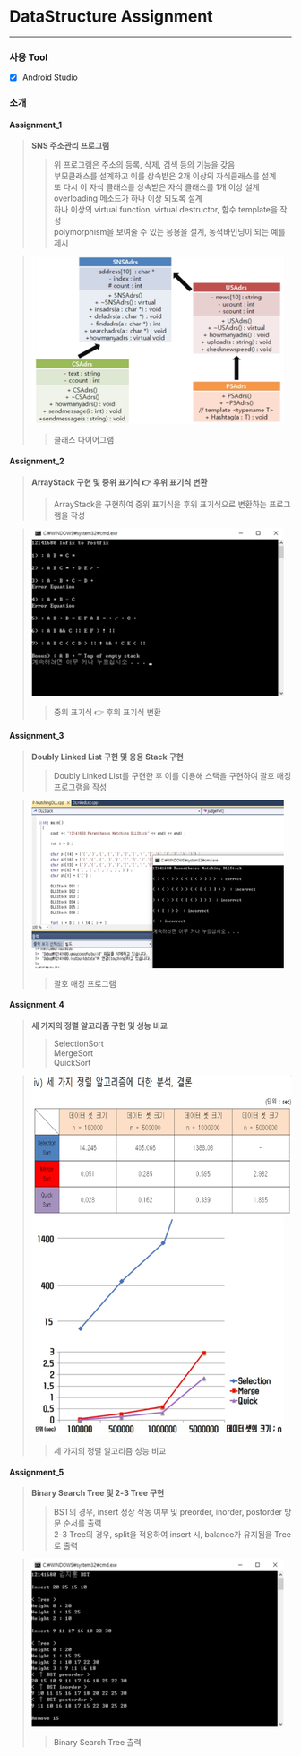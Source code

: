 # DataStructure Assignment
* * * 
### 사용 Tool
- [x] Android Studio  
### 소개
#### Assignment_1  
> **SNS 주소관리 프로그램**  
> > 위 프로그램은 주소의 등록, 삭제, 검색 등의 기능을 갖음  
> > 부모클래스를 설계하고 이를 상속받은 2개 이상의 자식클래스를 설계  
> > 또 다시 이 자식 클래스를 상속받은 자식 클래스를 1개 이상 설계  
> > overloading 메소드가 하나 이상 되도록 설계  
> > 하나 이상의 virtual function, virtual destructor, 함수 template을 작성  
> > polymorphism을 보여줄 수 있는 응용을 설계, 동적바인딩이 되는 예를 제시  

> <img src="/image/d1.png" width="450px" height="300px" alt="BlockDiagram"></img><br/>
> > 클래스 다이어그램

#### Assignment_2  
> **ArrayStack 구현 및 중위 표기식 👉 후위 표기식 변환**  
> > ArrayStack을 구현하여 중위 표기식을 후위 표기식으로 변환하는 프로그램을 작성  

> <img src="/image/d2.png" width="450px" height="300px" alt="BlockDiagram"></img><br/>
> > 중위 표기식 👉 후위 표기식 변환

#### Assignment_3  
> **Doubly Linked List 구현 및 응용 Stack 구현**  
> > Doubly Linked List를 구현한 후 이를 이용해 스택을 구현하여 괄호 매칭 프로그램을 작성  

> <img src="/image/d3.png" width="450px" height="300px" alt="BlockDiagram"></img><br/>
> > 괄호 매칭 프로그램

#### Assignment_4  
> **세 가지의 정렬 알고리즘 구현 및 성능 비교**  
> > SelectionSort  
> > MergeSort  
> > QuickSort  

> <img src="/image/d4.png" width="700px" height="250px" alt="BlockDiagram"></img><br/>
> <img src="/image/d5.png" width="450px" height="390px" alt="BlockDiagram"></img><br/>
> > 세 가지의 정렬 알고리즘 성능 비교

#### Assignment_5  
> **Binary Search Tree 및 2-3 Tree 구현**  
> > BST의 경우, insert 정상 작동 여부 및 preorder, inorder, postorder 방문 순서를 출력  
> > 2-3 Tree의 경우, split을 적용하여 insert 시, balance가 유지됨을 Tree로 출력  

> <img src="/image/d6.png" width="450px" height="300px" alt="BlockDiagram"></img><br/>
> > Binary Search Tree 출력
